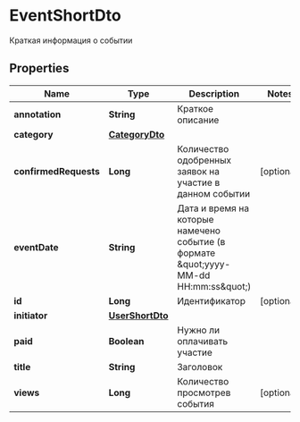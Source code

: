 

# EventShortDto

Краткая информация о событии
## Properties

Name | Type | Description | Notes
------------ | ------------- | ------------- | -------------
**annotation** | **String** | Краткое описание | 
**category** | [**CategoryDto**](CategoryDto.md) |  | 
**confirmedRequests** | **Long** | Количество одобренных заявок на участие в данном событии |  [optional]
**eventDate** | **String** | Дата и время на которые намечено событие (в формате \&quot;yyyy-MM-dd HH:mm:ss\&quot;) | 
**id** | **Long** | Идентификатор |  [optional]
**initiator** | [**UserShortDto**](UserShortDto.md) |  | 
**paid** | **Boolean** | Нужно ли оплачивать участие | 
**title** | **String** | Заголовок | 
**views** | **Long** | Количество просмотрев события |  [optional]



